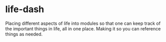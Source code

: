# life-dash
Placing different aspects of life into modules so that one can keep track of the important things in life, all in one place.  Making it so you can reference things as needed.
